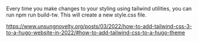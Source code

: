 Every time you make changes to your styling using tailwind utilities, you can run npm run build-tw. This will create a new style.css file.

https://www.unsungnovelty.org/posts/03/2022/how-to-add-tailwind-css-3-to-a-hugo-website-in-2022/#how-to-add-tailwind-css-to-a-hugo-theme
